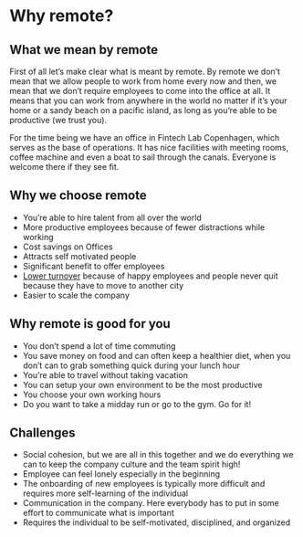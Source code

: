 
# Why remote?


## What we mean by remote
First of all let’s make clear what is meant by remote. By remote we don’t mean that we allow people to work from home every now and then, we mean that we don’t require employees to come into the office at all. It means that you can work from anywhere in the world no matter if it’s your home or a sandy beach on a pacific island, as long as you’re able to be productive (we trust you).

For the time being we have an office in Fintech Lab Copenhagen, which serves as the base of operations. It has nice facilities with meeting rooms, coffee machine and even a boat to sail through the canals. Everyone is welcome there if they see fit.

## Why we choose remote
* You’re able to hire talent from all over the world
* More productive employees because of fewer distractions while working
* Cost savings on Offices
* Attracts self motivated people
* Significant benefit to offer employees
* [Lower turnover](https://www.owllabs.com/blog/remote-work-statistics) because of happy employees and people never quit because they have to move to another city 
* Easier to scale the company

## Why remote is good for you
* You don’t spend a lot of time commuting
* You save money on food and can often keep a healthier diet, when you don’t can to grab something quick during your lunch hour
* You’re able to travel without taking vacation
* You can setup your own environment to be the most productive
* You choose your own working hours
* Do you want to take a midday run or go to the gym. Go for it!

## Challenges
* Social cohesion, but we are all in this together and we do everything we can to keep the company culture and the team spirit high! 
* Employee can feel lonely especially in the beginning
* The onboarding of new employees is typically more difficult and requires more self-learning of the individual
* Communication in the company. Here everybody has to put in some effort to communicate what is important
* Requires the individual to be self-motivated, disciplined, and organized
